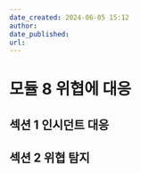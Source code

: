 ```yaml
---
date_created: 2024-06-05 15:12
author: 
date_published: 
url:
---
```

# 모듈 8 위협에 대응

## 섹션 1 인시던트 대응

## 섹션 2 위협 탐지


